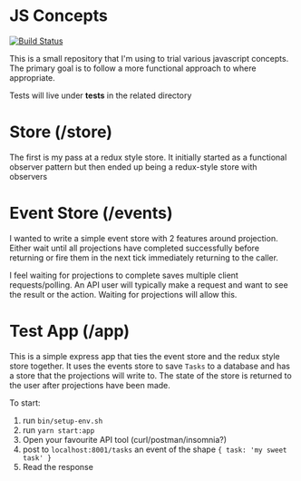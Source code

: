 # JS Concepts

[![Build Status](https://travis-ci.org/aabrook/js_concepts.svg?branch=master)](https://travis-ci.org/aabrook/js_concepts)

This is a small repository that I'm using to trial various javascript concepts.
The primary goal is to follow a more functional approach to where appropriate.

Tests will live under __tests__ in the related directory

# Store (/store)

The first is my pass at a redux style store. It initially started as a functional observer
pattern but then ended up being a redux-style store with observers

# Event Store (/events)

I wanted to write a simple event store with 2 features around projection. Either wait until
all projections have completed successfully before returning or fire them in the next tick
immediately returning to the caller.

I feel waiting for projections to complete saves multiple client requests/polling. An API user
will typically make a request and want to see the result or the action. Waiting for projections
will allow this.

# Test App (/app)

This is a simple express app that ties the event store and the redux style store together.
It uses the events store to save `Tasks` to a database and has a store that the projections
will write to. The state of the store is returned to the user after projections have been made.

To start:
1. run `bin/setup-env.sh`
2. run `yarn start:app`
3. Open your favourite API tool (curl/postman/insomnia?)
4. post to `localhost:8001/tasks` an event of the shape `{ task: 'my sweet task' }`
5. Read the response
